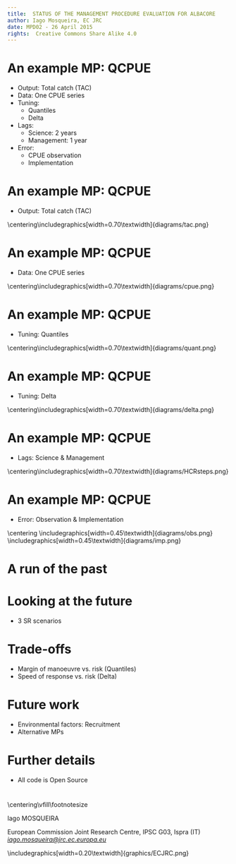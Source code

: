 ```yaml
---
title:  STATUS OF THE MANAGEMENT PROCEDURE EVALUATION FOR ALBACORE
author: Iago Mosqueira, EC JRC
date: MPD02 - 26 April 2015
rights:  Creative Commons Share Alike 4.0
---
```


# An example MP: QCPUE

- Output: Total catch (TAC)
- Data: One CPUE series
- Tuning: 
	- Quantiles
	- Delta
- Lags:
	- Science: 2 years
	- Management: 1 year
- Error:
	- CPUE observation
	- Implementation

# An example MP: QCPUE

- Output: Total catch (TAC)

\centering\includegraphics[width=0.70\textwidth]{diagrams/tac.png}

# An example MP: QCPUE

- Data: One CPUE series

\centering\includegraphics[width=0.70\textwidth]{diagrams/cpue.png}

# An example MP: QCPUE

- Tuning: Quantiles

\centering\includegraphics[width=0.70\textwidth]{diagrams/quant.png}

# An example MP: QCPUE

- Tuning: Delta

\centering\includegraphics[width=0.70\textwidth]{diagrams/delta.png}

# An example MP: QCPUE

- Lags: Science & Management

\centering\includegraphics[width=0.70\textwidth]{diagrams/HCRsteps.png}

# An example MP: QCPUE

- Error: Observation & Implementation 

\centering
\includegraphics[width=0.45\textwidth]{diagrams/obs.png}
\includegraphics[width=0.45\textwidth]{diagrams/imp.png}

# A run of the past


# Looking at the future

- 3 SR scenarios

# Trade-offs

- Margin of manoeuvre vs. risk (Quantiles)
- Speed of response vs. risk (Delta)

# Future work

- Environmental factors: Recruitment
- Alternative MPs

# Further details

- All code is Open Source

# 

\centering\vfill\footnotesize

Iago MOSQUEIRA

European Commission Joint Research Centre, IPSC G03, Ispra (IT) *iago.mosqueira@jrc.ec.europa.eu*

\includegraphics[width=0.20\textwidth]{graphics/ECJRC.png}

